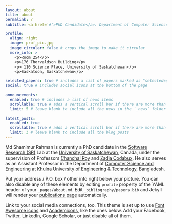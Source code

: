 ```yaml
---
layout: about
title: about
permalink: /
subtitle: <a href='#'>PhD Candidate</a>. Department of Computer Science, University of Saskatchewan, Canada.

profile:
  align: right
  image: prof_pic.jpg
  image_circular: false # crops the image to make it circular
  more_info: >
    <p>Room 254</p>
    <p>176 Thorvaldson Building</p>
    <p> 110 Science Place, University of Saskatchewan</p> 
    <p>Saskatoon, Saskatchewan</p>

selected_papers: true # includes a list of papers marked as "selected={true}"
social: true # includes social icons at the bottom of the page

announcements:
  enabled: true # includes a list of news items
  scrollable: true # adds a vertical scroll bar if there are more than 3 news items
  limit: 5 # leave blank to include all the news in the `_news` folder

latest_posts:
  enabled: true
  scrollable: true # adds a vertical scroll bar if there are more than 3 new posts items
  limit: 3 # leave blank to include all the blog posts
---
```


Md Shamimur Rahman is currently a PhD candidate in the <a href='https://clones.usask.ca/'>Software Research (SR)</a> Lab at the <a href='https://www.usask.ca/'>University of Saskatchewan</a>, Canada, under the supervision of Professors <a href='https://clones.usask.ca/'>Chanchal Roy</a> and <a href='https://www.cs.usask.ca/faculty/zadiacodabux/'>Zadia Codabux</a>. He also serves as an Assistant Professor in the Department of <a href='https://www.kuet.ac.bd/dept/cse'>Computer Science and Engineering</a> at <a href='https://www.kuet.ac.bd/'>Khulna University of Engineering & Technology</a>, Bangladesh.   

Put your address / P.O. box / other info right below your picture. You can also disable any of these elements by editing `profile` property of the YAML header of your `_pages/about.md`. Edit `_bibliography/papers.bib` and Jekyll will render your [publications page](/al-folio/publications/) automatically.

Link to your social media connections, too. This theme is set up to use [Font Awesome icons](https://fontawesome.com/) and [Academicons](https://jpswalsh.github.io/academicons/), like the ones below. Add your Facebook, Twitter, LinkedIn, Google Scholar, or just disable all of them.

